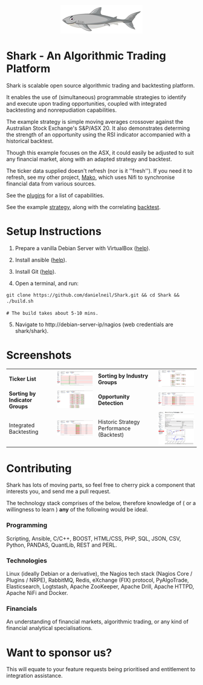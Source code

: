 <p align="center">
  <img src="https://github.com/danielneil/Shark/blob/main/algorithmictradingplatform/files/ui_patches/logofullsize.png?raw=true">
</p>

# Shark - An Algorithmic Trading Platform

Shark is scalable open source algorithmic trading and backtesting platform.

It enables the use of (simultaneous) programmable strategies to identify and execute upon trading opportunities, coupled with integrated backtesting and nonrepudiation capabilities. 

The example strategy is simple moving averages crossover against the Australian Stock Exchange's S&P/ASX 20. It also demonstrates determing the strength of an opportunity using the RSI indicator accompanied with a historical backtest.  

Though this example focuses on the ASX, it could easily be adjusted to suit any financial market, along with an adapted strategy and backtest.  

The ticker data supplied doesn't refresh (nor is it ''fresh''). If you need it to refresh, see my other project, [Mako](https://github.com/danielneil/Mako), which uses Nifi to synchronise financial data from various sources.

See the [plugins](https://github.com/danielneil/Shark/blob/main/doc/README.PLUGINS.md) for a list of capabilities.

See the example [strategy](https://github.com/danielneil/Shark/blob/main/algorithmictradingplatform/files/strategies/moving_averages.py), along with the correlating [backtest](https://github.com/danielneil/Shark/blob/main/algorithmictradingplatform/files/strategies/backtesting/backtest_moving_averages.py).

# Setup Instructions

1. Prepare a vanilla Debian Server with VirtualBox ([help](https://linuxhint.com/install_debian10_virtualbox/)).

2. Install ansible ([help](https://linuxhint.com/install_ansible_debian10/)).

3. Install Git ([help](https://linuxhint.com/install_git_debian_10/)).

4. Open a terminal, and run:
```
git clone https://github.com/danielneil/Shark.git && cd Shark && ./build.sh

# The build takes about 5-10 mins.
```
5. Navigate to http://debian-server-ip/nagios (web credentials are shark/shark).

# Screenshots

<table>
 <tr>
   <td style="font-weight: bold">Ticker List</td>
  <td> <img width="300" src="https://github.com/danielneil/Shark/blob/main/screenshots/screenshot.JPG?raw=true">
  <td style='font-weight: bold'>Sorting by Industry Groups
  <td> <img width="300" src="https://github.com/danielneil/Shark/blob/main/screenshots/industry-groups-view.JPG?raw=true" />
  <tr>
   <td style='font-weight: bold'>Sorting by Indicator Groups
   <td> <img width="300" src="https://github.com/danielneil/Shark/blob/main/screenshots/indicator-groups.JPG?raw=true" />
   <td style='font-weight: bold'>Opportunity Detection
   <td> <img width="300" src="https://github.com/danielneil/Shark/blob/main/screenshots/strategy.JPG?raw=true"/>
   <tr>
    <td>Integrated Backtesting
    <td> <img width="300" src="https://github.com/danielneil/Shark/blob/main/screenshots/backtest.JPG?raw=true" />
    <td>Historic Strategy Performance (Backtest) 
    <td> <img width="300" src="https://github.com/danielneil/Shark/blob/main/screenshots/strategy-performance.JPG?raw=true"/>
</table>

# Contributing 

Shark has lots of moving parts, so feel free to cherry pick a component that interests you, and send me a pull request.

The technology stack comprises of the below, therefore knowledge of ( or a willingness to learn ) **any** of the following would be ideal.

### Programming

Scripting, Ansible, C/C++, BOOST, HTML/CSS, PHP, SQL, JSON, CSV, Python, PANDAS, QuantLib, REST and PERL.

### Technologies

Linux (ideally Debian or a derivative), the Nagios tech stack (Nagios Core / Plugins / NRPE), RabbitMQ, Redis, eXchange (FIX) protocol, PyAlgoTrade, Elasticsearch, Logtstash, Apache ZooKeeper, Apache Drill, Apache HTTPD, Apache NiFi and Docker.

### Financials

An understanding of financial markets, algorithmic trading, or any kind of financial analytical specialisations.

# Want to sponsor us? 

This will equate to your feature requests being prioritised and entitlement to integration assistance.
